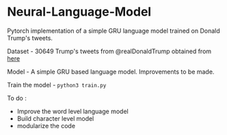 # Neural-Language-Model
Pytorch implementation of a simple GRU language model trained on Donald Trump's tweets. 
 
Dataset - 30649 Trump's tweets from @realDonaldTrump obtained from [here](http://trumptwitterarchive.com/)

Model - A simple GRU based language model. Improvements to be made.

Train the model - `python3 train.py`

To do : 
* Improve the word level language model
* Build character level model
* modularize the code
